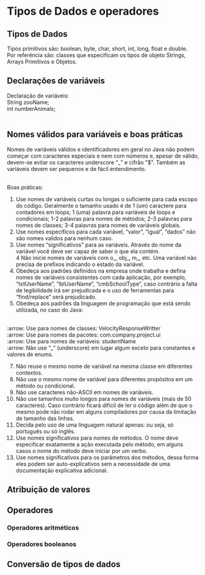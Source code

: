 # Tipos de Dados e operadores
## Tipos de Dados
Tipos primitivos são: boolean, byte, char, short, int, long, float e double.<br>
Por referência são: classes que especificam os tipos de objeto Strings, Arrays Primitivos e Objetos.

## Declarações de variáveis
Declaração de variáveis:<br>
String zooName;<br>
int numberAnimals;<br><br>


##  Nomes válidos para variáveis e boas práticas
Nomes de variáveis válidos e identificadores em geral no Java não podem começar com caracteres especiais e nem com números e, apesar de válido, devem-se evitar os caracteres underscore "_" e cifrão "$".
Também as variáveis devem ser pequenos e de fácil entendimento.<br><br>

Boas práticas:<br>
1. Use nomes de variáveis curtas ou longas o suficiente para cada escopo do código. Geralmente o tamanho usado é de 1 (um) caractere para contadores em loops; 1 (uma) palavra para variáveis de loops e condicionais; 1-2 palavras para nomes de métodos; 2-3 palavras para nomes de classes; 3-4 palavras para nomes de variáveis globais.<br>
2. Use nomes específicos para cada variável, “valor”, “igual”, “dados” não são nomes validos para nenhum caso.<br>
3. Use nomes “significativos” para as variáveis. Através do nome da variável você deve ser capaz de saber o que ela contém.<br>
4 Não inicie nomes de variáveis com o_, obj_, m_, etc. Uma variável não precisa de prefixos indicando o estado da variável.<br>
5. Obedeça aos padrões definidos na empresa onde trabalha e defina nomes de variáveis consistentes com cada aplicação, por exemplo, “txtUserName”, “lblUserName”, “cmbSchoolType”, caso contrário a falta de legibilidade irá ser prejudicada e o uso de ferramentas para “find/replace” será prejudicado.<br>
6. Obedeça aos padrões da linguagem de programação que está sendo utilizada, no caso do Java:<br><br>

:arrow: Use para nomes de classes: VelocityResponseWritter<br>
:arrow: Use para nomes da pacotes: com.company.project.ui<br>
:arrow: Use para nomes de variáveis: studentName<br>
:arrow: Não use “_” (underscore) em lugar algum exceto para constantes e valores de enums.<br>

7. Não reuse o mesmo nome de variável na mesma classe em diferentes contextos.<br>
8. Não use o mesmo nome de variável para diferentes propósitos em um método ou condicional.<br>
9. Não use caracteres não-ASCII em nomes de variáveis.<br>
10. Não use tamanhos muito longos para nomes de variáveis (mais de 50 caracteres). Caso contrário ficará difícil de ler o código além de que o mesmo pode não rodar em alguns compiladores por causa da limitação de tamanho das linhas.<br>
11. Decida pelo uso de uma linguagem natural apenas: ou seja, só português ou só inglês.<br>
12. Use nomes significativos para nomes de métodos. O nome deve especificar exatamente a ação executada pelo método, em alguns casos o nome do método deve iniciar por um verbo.<br>
13. Use nomes significativos para os parâmetros dos métodos, dessa forma eles podem ser auto-explicativos sem a necessidade de uma documentação explicativa adicional.<br>

## Atribuição de valores


## Operadores


### Operadores aritméticos


### Operadores booleanos


## Conversão de tipos de dados

